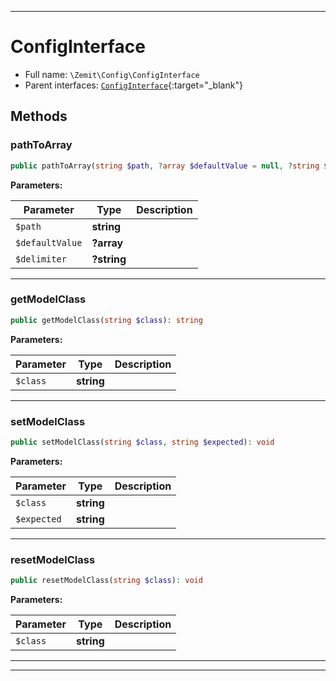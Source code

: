 ***

# ConfigInterface





* Full name: `\Zemit\Config\ConfigInterface`
* Parent interfaces: [`ConfigInterface`](https://docs.phalcon.io/latest/api/){:target="_blank"}


## Methods


### pathToArray



```php
public pathToArray(string $path, ?array $defaultValue = null, ?string $delimiter = null): ?array
```








**Parameters:**

| Parameter | Type | Description |
|-----------|------|-------------|
| `$path` | **string** |  |
| `$defaultValue` | **?array** |  |
| `$delimiter` | **?string** |  |





***

### getModelClass



```php
public getModelClass(string $class): string
```








**Parameters:**

| Parameter | Type | Description |
|-----------|------|-------------|
| `$class` | **string** |  |





***

### setModelClass



```php
public setModelClass(string $class, string $expected): void
```








**Parameters:**

| Parameter | Type | Description |
|-----------|------|-------------|
| `$class` | **string** |  |
| `$expected` | **string** |  |





***

### resetModelClass



```php
public resetModelClass(string $class): void
```








**Parameters:**

| Parameter | Type | Description |
|-----------|------|-------------|
| `$class` | **string** |  |





***


***
